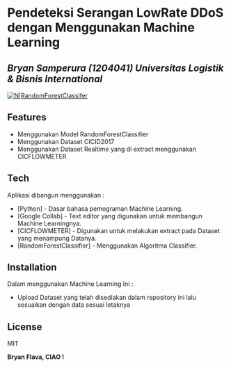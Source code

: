 # Pendeteksi Serangan LowRate DDoS dengan Menggunakan Machine Learning
## _Bryan Samperura (1204041) Universitas Logistik & Bisnis International_

[![N|RandomForestClassifer](https://cldup.com/dTxpPi9lDf.thumb.png)](https://nodesource.com/products/nsolid)

## Features

- Menggunakan Model RandomForestClassifier
- Menggunakan Dataset CICID2017
- Menggunakan Dataset Realtime yang di extract menggunakan CICFLOWMETER

## Tech

Aplikasi dibangun menggunakan :

- [Python] - Dasar bahasa pemograman Machine Learning.
- [Google Collab] - Text editor yang digunakan untuk membangun Machine Learningnya.
- [CICFLOWMETER] - Digunakan untuk melakukan extract pada Dataset yang menampung Datanya.
- [RandomForestClassifier] - Menggunakan Algoritma Classifier.


## Installation

Dalam menggunakan Machine Learning Ini :

- Upload Dataset yang telah disediakan dalam repository ini lalu sesuaikan dengan data sesuai letaknya

## License

MIT

**Bryan Flava, CIAO !**

[//]: # (These are reference links used in the body of this note and get stripped out when the markdown processor does its job. There is no need to format nicely because it shouldn't be seen. Thanks SO - http://stackoverflow.com/questions/4823468/store-comments-in-markdown-syntax)

   [dill]: <https://github.com/joemccann/dillinger>
   [git-repo-url]: <https://github.com/joemccann/dillinger.git>
   [john gruber]: <http://daringfireball.net>
   [df1]: <http://daringfireball.net/projects/markdown/>
   [markdown-it]: <https://github.com/markdown-it/markdown-it>
   [Ace Editor]: <http://ace.ajax.org>
   [node.js]: <http://nodejs.org>
   [Twitter Bootstrap]: <http://twitter.github.com/bootstrap/>
   [jQuery]: <http://jquery.com>
   [@tjholowaychuk]: <http://twitter.com/tjholowaychuk>
   [express]: <http://expressjs.com>
   [AngularJS]: <http://angularjs.org>
   [Gulp]: <http://gulpjs.com>

   [PlDb]: <https://github.com/joemccann/dillinger/tree/master/plugins/dropbox/README.md>
   [PlGh]: <https://github.com/joemccann/dillinger/tree/master/plugins/github/README.md>
   [PlGd]: <https://github.com/joemccann/dillinger/tree/master/plugins/googledrive/README.md>
   [PlOd]: <https://github.com/joemccann/dillinger/tree/master/plugins/onedrive/README.md>
   [PlMe]: <https://github.com/joemccann/dillinger/tree/master/plugins/medium/README.md>
   [PlGa]: <https://github.com/RahulHP/dillinger/blob/master/plugins/googleanalytics/README.md>
